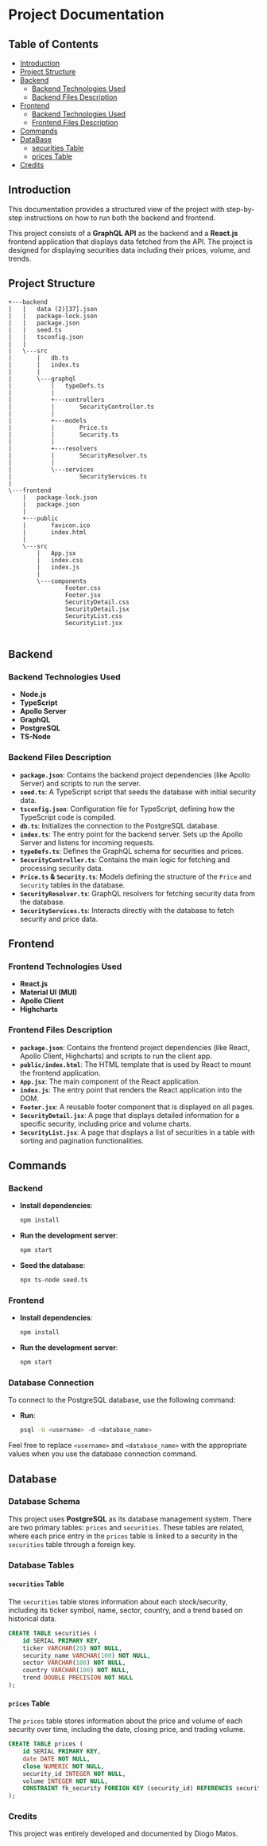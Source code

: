 # Project Documentation

## Table of Contents
- [Introduction](#introduction)
- [Project Structure](#project-structure)
- [Backend](#backend)
  - [Backend Technologies Used](#backend-technologies-used)
  - [Backend Files Description](#backend-files-description)
- [Frontend](#frontend)
  - [Backend Technologies Used](#backend-technologies-used)
  - [Frontend Files Description](#frontend-files-description)
- [Commands](#commands)
- [DataBase](#database)
  - [securities Table](#securities-table)
  - [prices Table](#prices-table)
- [Credits](#credits)


## Introduction

This documentation provides a structured view of the project with step-by-step instructions on how to run both the backend and frontend.

This project consists of a **GraphQL API** as the backend and a **React.js** frontend application that displays data fetched from the API. The project is designed for displaying securities data including their prices, volume, and trends.




## Project Structure

```
+---backend
|   |   data (2)[37].json
|   |   package-lock.json
|   |   package.json
|   |   seed.ts
|   |   tsconfig.json
|   |   
|   \---src
|       |   db.ts
|       |   index.ts
|       |   
|       \---graphql
|           |   typeDefs.ts
|           |   
|           +---controllers
|           |       SecurityController.ts
|           |       
|           +---models
|           |       Price.ts
|           |       Security.ts
|           |       
|           +---resolvers
|           |       SecurityResolver.ts
|           |       
|           \---services
|                   SecurityServices.ts
|                   
\---frontend
    |   package-lock.json
    |   package.json
    |   
    +---public
    |       favicon.ico
    |       index.html
    |       
    \---src
        |   App.jsx
        |   index.css
        |   index.js
        |   
        \---components
                Footer.css
                Footer.jsx
                SecurityDetail.css
                SecurityDetail.jsx
                SecurityList.css
                SecurityList.jsx
                
```


## Backend

### Backend Technologies Used
- **Node.js**
- **TypeScript**
- **Apollo Server**
- **GraphQL**
- **PostgreSQL**
- **TS-Node**

### Backend Files Description

- **`package.json`**: Contains the backend project dependencies (like Apollo Server) and scripts to run the server.
- **`seed.ts`**: A TypeScript script that seeds the database with initial security data.
- **`tsconfig.json`**: Configuration file for TypeScript, defining how the TypeScript code is compiled.
- **`db.ts`**: Initializes the connection to the PostgreSQL database.
- **`index.ts`**: The entry point for the backend server. Sets up the Apollo Server and listens for incoming requests.
- **`typeDefs.ts`**: Defines the GraphQL schema for securities and prices.
- **`SecurityController.ts`**: Contains the main logic for fetching and processing security data.
- **`Price.ts` & `Security.ts`**: Models defining the structure of the `Price` and `Security` tables in the database.
- **`SecurityResolver.ts`**: GraphQL resolvers for fetching security data from the database.
- **`SecurityServices.ts`**: Interacts directly with the database to fetch security and price data.


## Frontend

### Frontend Technologies Used
- **React.js**
- **Material UI (MUI)**
- **Apollo Client**
- **Highcharts**

### Frontend Files Description

- **`package.json`**: Contains the frontend project dependencies (like React, Apollo Client, Highcharts) and scripts to run the client app.
- **`public/index.html`**: The HTML template that is used by React to mount the frontend application.
- **`App.jsx`**: The main component of the React application.
- **`index.js`**: The entry point that renders the React application into the DOM.
- **`Footer.jsx`**: A reusable footer component that is displayed on all pages.
- **`SecurityDetail.jsx`**: A page that displays detailed information for a specific security, including price and volume charts.
- **`SecurityList.jsx`**: A page that displays a list of securities in a table with sorting and pagination functionalities.


## Commands

### Backend

- **Install dependencies**:
    ```bash
    npm install
    ```

- **Run the development server**:
    ```bash
    npm start
    ```

- **Seed the database**:
    ```bash
    npx ts-node seed.ts
    ```

### Frontend

- **Install dependencies**:
    ```bash
    npm install
    ```

- **Run the development server**:
    ```bash
    npm start
    ```

### Database Connection
To connect to the PostgreSQL database, use the following command:

- **Run**:
    ```bash
    psql -U <username> -d <database_name>
    ```

Feel free to replace `<username>` and `<database_name>` with the appropriate values when you use the database connection command.


## Database

### Database Schema
This project uses **PostgreSQL** as its database management system. There are two primary tables: `prices` and `securities`. These tables are related, where each price entry in the `prices` table is linked to a security in the `securities` table through a foreign key.

### Database Tables

#### `securities` Table
The `securities` table stores information about each stock/security, including its ticker symbol, name, sector, country, and a trend based on historical data.

```sql
CREATE TABLE securities (
    id SERIAL PRIMARY KEY,
    ticker VARCHAR(20) NOT NULL,
    security_name VARCHAR(100) NOT NULL,
    sector VARCHAR(100) NOT NULL,
    country VARCHAR(100) NOT NULL,
    trend DOUBLE PRECISION NOT NULL
);
```
#### `prices` Table
The `prices` table stores information about the price and volume of each security over time, including the date, closing price, and trading volume.


```sql
CREATE TABLE prices (
    id SERIAL PRIMARY KEY,
    date DATE NOT NULL,
    close NUMERIC NOT NULL,
    security_id INTEGER NOT NULL,
    volume INTEGER NOT NULL,
    CONSTRAINT fk_security FOREIGN KEY (security_id) REFERENCES securities (id) ON DELETE CASCADE
);

```


### Credits
This project was entirely developed and documented by Diogo Matos.












